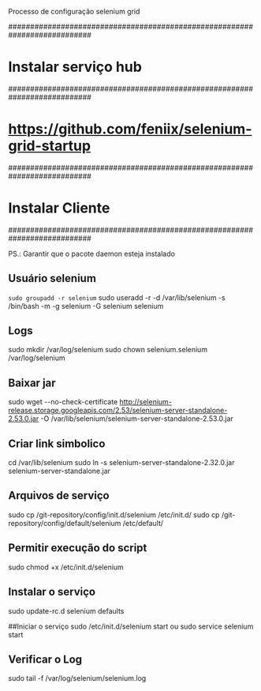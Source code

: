 Processo de configuração selenium grid

###########################################################################
# Instalar serviço hub                                                    #
###########################################################################

# https://github.com/feniix/selenium-grid-startup

###########################################################################
# Instalar Cliente                                                        #
###########################################################################

PS.: Garantir que o pacote daemon esteja instalado

## Usuário selenium
`sudo groupadd -r selenium`
sudo useradd -r -d /var/lib/selenium -s /bin/bash -m -g selenium -G selenium selenium

## Logs
sudo mkdir /var/log/selenium
sudo chown selenium.selenium /var/log/selenium

## Baixar jar
sudo wget --no-check-certificate http://selenium-release.storage.googleapis.com/2.53/selenium-server-standalone-2.53.0.jar -O /var/lib/selenium/selenium-server-standalone-2.53.0.jar

## Criar link simbolico
cd /var/lib/selenium
sudo ln -s selenium-server-standalone-2.32.0.jar selenium-server-standalone.jar

## Arquivos de serviço
sudo cp /git-repository/config/init.d/selenium /etc/init.d/
sudo cp /git-repository/config/default/selenium /etc/default/

## Permitir execução do script
sudo chmod +x /etc/init.d/selenium

## Instalar o serviço
sudo update-rc.d selenium defaults

##Iniciar o serviço
sudo /etc/init.d/selenium start
ou
sudo service selenium start

## Verificar o Log
sudo tail -f /var/log/selenium/selenium.log